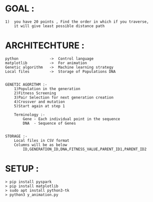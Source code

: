 # GOAL :
    1)  you have 20 points , Find the order in which if you traverse, 
        it will give least possible distance path

# ARCHITECHTURE :

    python              ->  Control language
    matplotlib          ->  For animation
    Genetic algorithm   ->  Machine learning strategy
    Local files         ->  Storage of Populations DNA


    GENETIC AGORITHM :-
        1)Population in the generation
        2)Fitness Screening
        3)Pair Selection for next generation creation
        4)Crossver and mutation
        5)Start again at step 1

        Terminology :-
            Gene - Each individual point in the sequence
            DNA  - Sequence of Genes


    STORAGE :-
        Local files in CSV format
        Columns will be as below
            ID,GENERATION_ID,DNA,FITNESS_VALUE,PARENT_ID1,PARENT_ID2

# SETUP :

    > pip install pyspark
    > pip install matplotlib
    > sudo apt install python3-tk
    > python3 y_animation.py